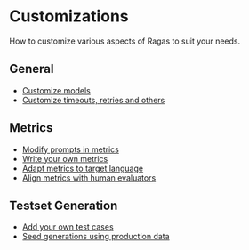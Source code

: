# Customizations

How to customize various aspects of Ragas to suit your needs.

## General 

- [Customize models](customise_models.md)
- [Customize timeouts, retries and others](run_config.ipynb)

## Metrics
- [Modify prompts in metrics](metrics/modifying-prompts-metrics.ipynb)
- [Write your own metrics](metrics/write_your_own_metric.ipynb)
- [Adapt metrics to target language](metrics/metrics_language_adaptation.ipynb)
- [Align metrics with human evaluators]()

## Testset Generation

- [Add your own test cases]()
- [Seed generations using production data]()